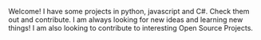 Welcome!
I have some projects in python, javascript and C#. Check them out and contribute. I am always looking for new ideas and learning new things! I am also looking to contribute to interesting Open Source Projects.
